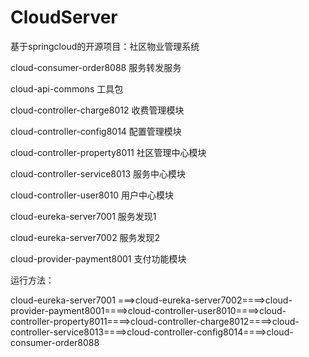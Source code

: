 # CloudServer
基于springcloud的开源项目：社区物业管理系统

cloud-consumer-order8088    服务转发服务

cloud-api-commons  工具包

cloud-controller-charge8012   收费管理模块

cloud-controller-config8014   配置管理模块

cloud-controller-property8011   社区管理中心模块

cloud-controller-service8013    服务中心模块

cloud-controller-user8010    用户中心模块

cloud-eureka-server7001       服务发现1

cloud-eureka-server7002      服务发现2

cloud-provider-payment8001   支付功能模块



运行方法：

cloud-eureka-server7001 ===>cloud-eureka-server7002====>cloud-provider-payment8001====>cloud-controller-user8010====>cloud-controller-property8011====>cloud-controller-charge8012====>cloud-controller-service8013====>cloud-controller-config8014====>cloud-consumer-order8088
